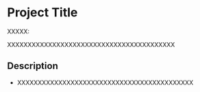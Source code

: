 # Project Title

XXXXX:


XXXXXXXXXXXXXXXXXXXXXXXXXXXXXXXXXXXXXXXXX

## Description

* XXXXXXXXXXXXXXXXXXXXXXXXXXXXXXXXXXXXXXXXXXX

